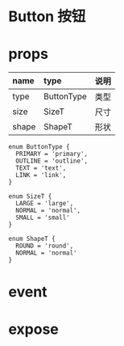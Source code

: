 # Button 按钮

# props

| name  | type       | 说明 |
| :---- | :--------- | :--- |
| type  | ButtonType | 类型 |
| size  | SizeT      | 尺寸 |
| shape | ShapeT     | 形状 |

```
enum ButtonType {
  PRIMARY = 'primary',
  OUTLINE = 'outline',
  TEXT = 'text',
  LINK = 'link',
}

enum SizeT {
  LARGE = 'large',
  NORMAL = 'normal',
  SMALL = 'small'
}

enum ShapeT {
  ROUND = 'round',
  NORMAL = 'normal'
}
```

# event

# expose
